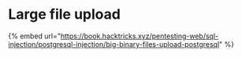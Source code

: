 # Large file upload

{% embed url="https://book.hacktricks.xyz/pentesting-web/sql-injection/postgresql-injection/big-binary-files-upload-postgresql" %}



